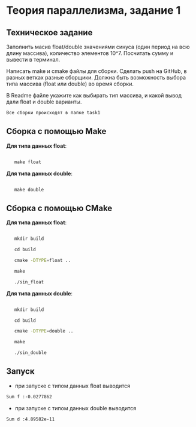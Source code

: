 # Теория параллелизма, задание 1

## Техническое задание

Заполнить масив float/double значениями синуса (один период на всю длину массива), количество элементов 10^7. Посчитать сумму и вывести в терминал.

Написать make и cmake файлы для сборки. Сделать push на GitHub, в разных ветках разные сборщики. Должна быть возможность выбора типа массива (float или double) во время сборки.

В Readme файле укажите как выбирать тип массива, и какой вывод дали float и double варианты.

```sh
Все сборки происходят в папке task1
```

## Сборка с помощью Make

**Для типа данных float**:

```sh

   make float

```

**Для типа данных double**:

```sh

   make double

```

## Сборка с помощью CMake

**Для типа данных float**:

```sh

   mkdir build

   cd build

   cmake -DTYPE=float ..

   make

   ./sin_float

```

**Для типа данных double**:

```sh

   mkdir build

   cd build

   cmake -DTYPE=double ..

   make

   ./sin_double

```

## Запуск

- при запуске с типом данных float выводится 
```sh
Sum f :-0.0277862
```

- при запуске с типом данных double выводится 
```sh
Sum d :4.89582e-11
```
